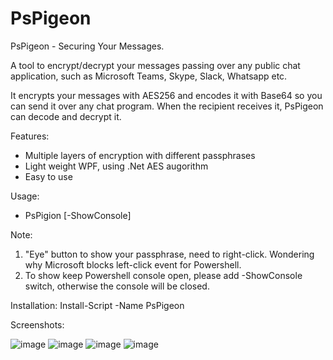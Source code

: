 # PsPigeon

PsPigeon - Securing Your Messages.

A tool to encrypt/decrypt your messages passing over any public chat application, such as Microsoft Teams, Skype, Slack, Whatsapp etc.

It encrypts your messages with AES256 and encodes it with Base64 so you can send it over any chat program. When the recipient receives it, PsPigeon can decode and decrypt it.

Features:
- Multiple layers of encryption with different passphrases
- Light weight WPF, using .Net AES augorithm
- Easy to use

Usage:
- PsPigion [-ShowConsole]

Note: 
1. "Eye" button to show your passphrase, need to right-click. Wondering why Microsoft blocks left-click event for Powershell.
2. To show keep Powershell console open, please add -ShowConsole switch, otherwise the console will be closed.

Installation:
Install-Script -Name PsPigeon

Screenshots:

![image](https://user-images.githubusercontent.com/57880343/205448513-85701f59-37ab-4578-8ae3-e24cde2c419a.png)
![image](https://user-images.githubusercontent.com/57880343/205448943-a2c0df48-4f33-4e9c-ac15-a3ad9dec942a.png)
![image](https://user-images.githubusercontent.com/57880343/205448965-1268947c-a6a5-401f-ad0a-5396d3f58c50.png)
![image](https://user-images.githubusercontent.com/57880343/205449291-f5489961-f250-48b6-91e6-0f8b2966800d.png)
